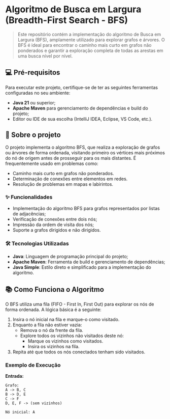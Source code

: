 # Algoritmo de Busca em Largura (Breadth-First Search - BFS)

> Este repositório contém a implementação do algoritmo de Busca em Largura (BFS), amplamente utilizado para explorar grafos e árvores. O BFS é ideal para encontrar o caminho mais curto em grafos não ponderados e garantir a exploração completa de todas as arestas em uma busca nível por nível.

## 💻 Pré-requisitos

Para executar este projeto, certifique-se de ter as seguintes ferramentas configuradas no seu ambiente:

- **Java 21** ou superior;
- **Apache Maven** para gerenciamento de dependências e build do projeto;
- Editor ou IDE de sua escolha (IntelliJ IDEA, Eclipse, VS Code, etc.).

## 🚀 Sobre o projeto

O projeto implementa o algoritmo BFS, que realiza a exploração de grafos ou árvores de forma ordenada, visitando primeiro os vértices mais próximos do nó de origem antes de prosseguir para os mais distantes. É frequentemente usado em problemas como:
- Caminho mais curto em grafos não ponderados.
- Determinação de conexões entre elementos em redes.
- Resolução de problemas em mapas e labirintos.

### ✨ Funcionalidades

- Implementação do algoritmo BFS para grafos representados por listas de adjacências;
- Verificação de conexões entre dois nós;
- Impressão da ordem de visita dos nós;
- Suporte a grafos dirigidos e não dirigidos.

### 🛠️ Tecnologias Utilizadas

- **Java**: Linguagem de programação principal do projeto;
- **Apache Maven**: Ferramenta de build e gerenciamento de dependências;
- **Java Simple**: Estilo direto e simplificado para a implementação do algoritmo.

## 📚 Como Funciona o Algoritmo

O BFS utiliza uma fila (FIFO - First In, First Out) para explorar os nós de forma ordenada. A lógica básica é a seguinte:

1. Insira o nó inicial na fila e marque-o como visitado.
2. Enquanto a fila não estiver vazia:
   - Remova o nó da frente da fila.
   - Explore todos os vizinhos não visitados deste nó:
     - Marque os vizinhos como visitados.
     - Insira os vizinhos na fila.
3. Repita até que todos os nós conectados tenham sido visitados.

### Exemplo de Execução

**Entrada:**

```plaintext
Grafo:
A -> B, C  
B -> D, E  
C -> F  
D, E, F -> (sem vizinhos)

Nó inicial: A
